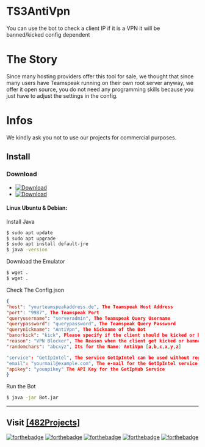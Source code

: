 # TS3AntiVpn
You can use the bot to check a client IP if it is a VPN it will be banned/kicked config dependent

# The Story
Since many hosting providers offer this tool for sale, we thought that since many users have Teamspeak running on their own root server anyway, we offer it open source, you do not need any programming skills because you just have to adjust the settings in the config. 

# Infos 

We kindly ask you not to use our projects for commercial purposes.

## Install

### Download
- [![Download](https://img.shields.io/badge/Download-latest-orange.svg)](#)
- [![Download](https://img.shields.io/badge/Download-beta-orange.svg)](#)

#### Linux **Ubuntu & Debian**:  
Install Java

```sh
$ sudo apt update
$ sudo apt upgrade
$ sudo apt install default-jre
$ java -version
```
Download the Emulator
```sh
$ wget .
$ wget .
```
Check The Config.json
```json
{
"host": "yourteamspeakaddress.de", The Teamspeak Host Address
"port": "9987", The Teamspeak Port
"queryusername": "serveradmin", The Teamspeak Query Username
"querypassword": "querypassword", The Teamspeak Query Password
"querynickname": "AntiVpn", The Nickname of the Bot
"banorkick": "kick", Please specify if the client should be kicked or banned "kick" or "ban"
"reason": "VPN Blocker", The Reason when the client get kicked or banned
"randomchars": "abcxyz", Its for the Name: AntiVpn [a,b,c,x,y,z]

"service": "GetIpIntel", The service GetIpIntel can be used without registration you only have to provide an email for the service GetIpHub you have to create an account on https://iphub.info/register and generate the API free API Token more services will follow in the next version
"email": "yourmail@example.com", The e-mail for the GetIpIntel service must be filled in if you want to use the service.
"apikey": "youapikey" The API Key for the GetIpHub Service 
}

```
Run the Bot
```sh
$ java -jar Bot.jar
```


---
Visit [[482Projects]](https://482-projects.com)
---
[![forthebadge](http://forthebadge.com/images/badges/60-percent-of-the-time-works-every-time.svg)](https://482-projects.com) [![forthebadge](http://forthebadge.com/images/badges/built-by-developers.svg)](https://482-projects.com) [![forthebadge](http://forthebadge.com/images/badges/built-with-love.svg)](https://482-projects.com) [![forthebadge](http://forthebadge.com/images/badges/contains-cat-gifs.svg)](https://482-projects.com) [![forthebadge](http://forthebadge.com/images/badges/made-with-java.svg)](https://482-projects.com)
